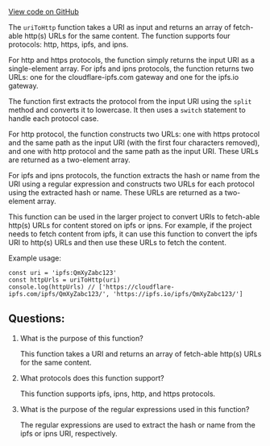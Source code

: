 [View code on GitHub](zoo-labs/zoo/blob/master/core/src/functions/convert/uriToHttp.ts)

The `uriToHttp` function takes a URI as input and returns an array of fetch-able http(s) URLs for the same content. The function supports four protocols: http, https, ipfs, and ipns. 

For http and https protocols, the function simply returns the input URI as a single-element array. For ipfs and ipns protocols, the function returns two URLs: one for the cloudflare-ipfs.com gateway and one for the ipfs.io gateway. 

The function first extracts the protocol from the input URI using the `split` method and converts it to lowercase. It then uses a `switch` statement to handle each protocol case. 

For http protocol, the function constructs two URLs: one with https protocol and the same path as the input URI (with the first four characters removed), and one with http protocol and the same path as the input URI. These URLs are returned as a two-element array. 

For ipfs and ipns protocols, the function extracts the hash or name from the URI using a regular expression and constructs two URLs for each protocol using the extracted hash or name. These URLs are returned as a two-element array. 

This function can be used in the larger project to convert URIs to fetch-able http(s) URLs for content stored on ipfs or ipns. For example, if the project needs to fetch content from ipfs, it can use this function to convert the ipfs URI to http(s) URLs and then use these URLs to fetch the content. 

Example usage:

```
const uri = 'ipfs:QmXyZabc123'
const httpUrls = uriToHttp(uri)
console.log(httpUrls) // ['https://cloudflare-ipfs.com/ipfs/QmXyZabc123/', 'https://ipfs.io/ipfs/QmXyZabc123/']
```
## Questions: 
 1. What is the purpose of this function?
    
    This function takes a URI and returns an array of fetch-able http(s) URLs for the same content.

2. What protocols does this function support?
    
    This function supports ipfs, ipns, http, and https protocols.

3. What is the purpose of the regular expressions used in this function?
    
    The regular expressions are used to extract the hash or name from the ipfs or ipns URI, respectively.